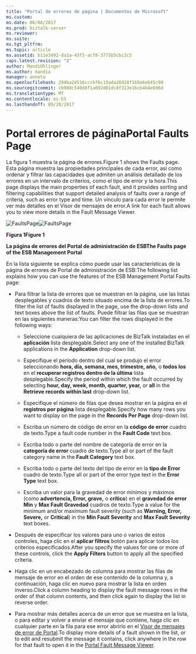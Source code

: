 ```yaml
---
title: "Portal de errores de página | Documentos de Microsoft"
ms.custom: 
ms.date: 06/08/2017
ms.prod: biztalk-server
ms.reviewer: 
ms.suite: 
ms.tgt_pltfrm: 
ms.topic: article
ms.assetid: b11e3492-da1a-43f3-acf8-3775b5cbc2c5
caps.latest.revision: "2"
author: MandiOhlinger
ms.author: mandia
manager: anneta
ms.openlocfilehash: 294ba24516cccbf6c15ada26d28f169a6eb45c98
ms.sourcegitcommit: cb908c540d8f1a692d01dc8f313e16cb4b4e696d
ms.translationtype: MT
ms.contentlocale: es-ES
ms.lasthandoff: 09/20/2017
---
```

# <a name="portal-faults-page"></a><span data-ttu-id="61996-102">Portal errores de página</span><span class="sxs-lookup"><span data-stu-id="61996-102">Portal Faults Page</span></span>
<span data-ttu-id="61996-103">La figura 1 muestra la página de errores.</span><span class="sxs-lookup"><span data-stu-id="61996-103">Figure 1 shows the Faults page.</span></span> <span data-ttu-id="61996-104">Esta página muestra las propiedades principales de cada error, así como ordenar y filtrar las capacidades que admiten un análisis detallado de los errores en un intervalo de criterios, como el tipo de error y la hora.</span><span class="sxs-lookup"><span data-stu-id="61996-104">This page displays the main properties of each fault, and it provides sorting and filtering capabilities that support detailed analysis of faults over a range of criteria, such as error type and time.</span></span> <span data-ttu-id="61996-105">Un vínculo para cada error le permite ver más detalles en el Visor de mensajes de error.</span><span class="sxs-lookup"><span data-stu-id="61996-105">A link for each fault allows you to view more details in the Fault Message Viewer.</span></span>  
  
 <span data-ttu-id="61996-106">![FaultsPage](../esb-toolkit/media/faultspage.gif "FaultsPage")</span><span class="sxs-lookup"><span data-stu-id="61996-106">![FaultsPage](../esb-toolkit/media/faultspage.gif "FaultsPage")</span></span>  
  
 <span data-ttu-id="61996-107">**Figura 1**</span><span class="sxs-lookup"><span data-stu-id="61996-107">**Figure 1**</span></span>  
  
 <span data-ttu-id="61996-108">**La página de errores del Portal de administración de ESB**</span><span class="sxs-lookup"><span data-stu-id="61996-108">**The Faults page of the ESB Management Portal**</span></span>  
  
 <span data-ttu-id="61996-109">En la lista siguiente se explica cómo puede usar las características de la página de errores de Portal de administración de ESB:</span><span class="sxs-lookup"><span data-stu-id="61996-109">The following list explains how you can use the features of the ESB Management Portal Faults page:</span></span>  
  
-   <span data-ttu-id="61996-110">Para filtrar la lista de errores que se muestran en la página, use las listas desplegables y cuadros de texto situado encima de la lista de errores.</span><span class="sxs-lookup"><span data-stu-id="61996-110">To filter the list of faults displayed in the page, use the drop-down lists and text boxes above the list of faults.</span></span> <span data-ttu-id="61996-111">Puede filtrar las filas que se muestran en las siguientes maneras:</span><span class="sxs-lookup"><span data-stu-id="61996-111">You can filter the rows displayed in the following ways:</span></span>  
  
    -   <span data-ttu-id="61996-112">Seleccione cualquiera de las aplicaciones de BizTalk instaladas en el **aplicación** lista desplegable.</span><span class="sxs-lookup"><span data-stu-id="61996-112">Select any one of the installed BizTalk applications in the **Application** drop-down list.</span></span>  
  
    -   <span data-ttu-id="61996-113">Especifique el período dentro del cual se produjo el error seleccionando **hora, día, semana, mes, trimestre, año,** o **todos los** en el **recuperar registros dentro de la última** lista desplegable.</span><span class="sxs-lookup"><span data-stu-id="61996-113">Specify the period within which the fault occurred by selecting **hour, day, week, month, quarter, year,** or **all** in the **Retrieve records within last** drop-down list.</span></span>  
  
    -   <span data-ttu-id="61996-114">Especifique el número de filas que desea mostrar en la página en el **registros por página** lista desplegable.</span><span class="sxs-lookup"><span data-stu-id="61996-114">Specify how many rows you want to display on the page in the **Records Per Page** drop-down list.</span></span>  
  
    -   <span data-ttu-id="61996-115">Escriba un número de código de error en la **código de error** cuadro de texto.</span><span class="sxs-lookup"><span data-stu-id="61996-115">Type a fault code number in the **Fault Code** text box.</span></span>  
  
    -   <span data-ttu-id="61996-116">Escriba todo o parte del nombre de categoría de error en la **categoría de error** cuadro de texto.</span><span class="sxs-lookup"><span data-stu-id="61996-116">Type all or part of the fault category name in the **Fault Category** text box.</span></span>  
  
    -   <span data-ttu-id="61996-117">Escriba todo o parte del texto del tipo de error en la **tipo de Error** cuadro de texto.</span><span class="sxs-lookup"><span data-stu-id="61996-117">Type all or part of the error type text in the **Error Type** text box.</span></span>  
  
    -   <span data-ttu-id="61996-118">Escriba un valor para la gravedad de error mínimos y máximos (como **advertencia, Error, grave,** o **crítico**) en el **gravedad de error Min** y **Max Fault Gravedad** cuadros de texto.</span><span class="sxs-lookup"><span data-stu-id="61996-118">Type a value for the minimum and/or maximum fault severity (such as **Warning, Error, Severe,** or **Critical**) in the **Min Fault Severity** and **Max Fault Severity** text boxes.</span></span>  
  
-   <span data-ttu-id="61996-119">Después de especificar los valores para uno o varios de estos controles, haga clic en el **aplicar filtros** botón para aplicar todos los criterios especificados.</span><span class="sxs-lookup"><span data-stu-id="61996-119">After you specify the values for one or more of these controls, click the **Apply Filters** button to apply all the specified criteria.</span></span>  
  
-   <span data-ttu-id="61996-120">Haga clic en un encabezado de columna para mostrar las filas de mensaje de error en el orden de ese contenido de la columna y, a continuación, haga clic en nuevo para mostrar la lista en orden inverso.</span><span class="sxs-lookup"><span data-stu-id="61996-120">Click a column heading to display the fault message rows in the order of that column contents, and then click again to display the list in reverse order.</span></span>  
  
-   <span data-ttu-id="61996-121">Para mostrar más detalles acerca de un error que se muestra en la lista, o para editar y volver a enviar el mensaje que contiene, haga clic en cualquier parte en la fila para ese error abrirlo en el [Visor de mensajes de error de Portal](../esb-toolkit/portal-fault-message-viewer.md).</span><span class="sxs-lookup"><span data-stu-id="61996-121">To display more details of a fault shown in the list, or to edit and resubmit the message it contains, click anywhere in the row for that fault to open it in the [Portal Fault Message Viewer](../esb-toolkit/portal-fault-message-viewer.md).</span></span>